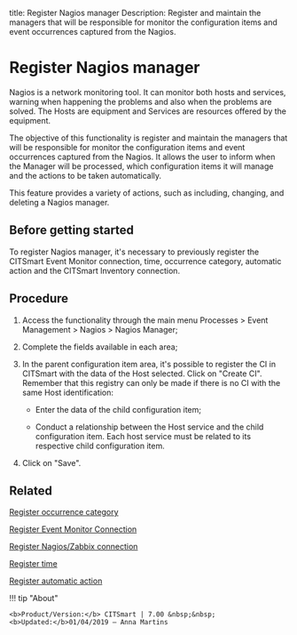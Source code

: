 title: Register Nagios manager
Description: Register and maintain the managers that will be responsible for monitor the configuration items and event occurrences captured from the Nagios.
# Register Nagios manager

Nagios is a network monitoring tool. It can monitor both hosts and services,
warning when happening the problems and also when the problems are solved. The
Hosts are equipment and Services are resources offered by the equipment.

The objective of this functionality is register and maintain the managers that
will be responsible for monitor the configuration items and event occurrences
captured from the Nagios. It allows the user to inform when the Manager will be
processed, which configuration items it will manage and the actions to be taken
automatically.

This feature provides a variety of actions, such as including, changing, and
deleting a Nagios manager.

Before getting started
--------------------------

To register Nagios manager, it's necessary to previously register the CITSmart
Event Monitor connection, time, occurrence category, automatic action and the
CITSmart Inventory connection.

Procedure
-------------

1.  Access the functionality through the main menu Processes \> Event Management
    \> Nagios \> Nagios Manager;

2.  Complete the fields available in each area;

3.  In the parent configuration item area, it's possible to register the CI in
    CITSmart with the data of the Host selected. Click on "Create CI". Remember
    that this registry can only be made if there is no CI with the same Host
    identification:

    - Enter the data of the child configuration item;

    - Conduct a relationship between the Host service and the child configuration
    item. Each host service must be related to its respective child
    configuration item.

1.  Click on "Save".

Related
-------

[Register occurrence category](/en-us/citsmart-7/processes/event/configuration/register-occurence-category.html)

[Register Event Monitor Connection](/en-us/citsmart-7/processes/event/configuration/register-event-monitor-connection.html)

[Register Nagios/Zabbix connection](/en-us/citsmart-7/processes/event/configuration/register-nagios-zabbix-connection.html)

[Register time](/en-us/citsmart-7/processes/event/configuration/register-time.html)

[Register automatic action](/en-us/citsmart-7/additional-features/automation-of-operation/configuration/register-automatic-action.html)


!!! tip "About"

    <b>Product/Version:</b> CITSmart | 7.00 &nbsp;&nbsp;
    <b>Updated:</b>01/04/2019 – Anna Martins
